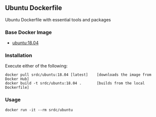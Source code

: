 ## Ubuntu Dockerfile

Ubuntu Dockerfile with essential tools and packages

### Base Docker Image

* [ubuntu:18.04](https://registry.hub.docker.com/u/library/ubuntu/)


### Installation
Execute either of the following:

    docker pull srdc/ubuntu:18.04 [latest]    [downloads the image from Docker Hub]
    docker build -t srdc/ubuntu:18.04 .       [builds from the local Dockerfile]


### Usage

    docker run -it --rm srdc/ubuntu

